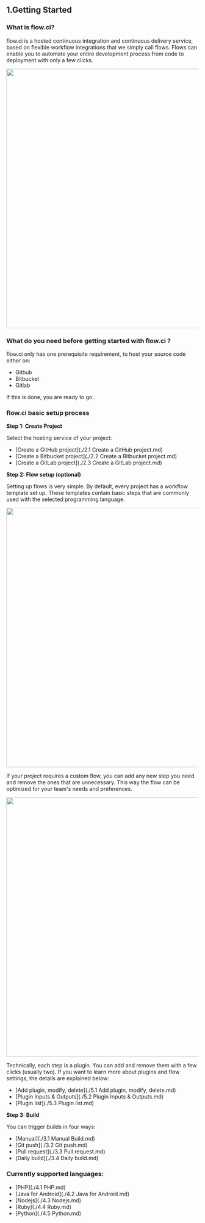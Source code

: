 ## 1.Getting Started

### What is flow.ci?

flow.ci is a hosted continuous integration and continuous delivery service, based on flexible workflow integrations that we simply call flows. Flows can enable you to automate your entire development process from code to deployment with only a few clicks.

<img src="https://dn-shimo-image.qbox.me/FtTOG6L6mEsCochj.gif!thumbnail" width=680>

### What do you need before getting started with flow.ci ?


flow.ci only has one prerequisite requirement, to host your source code either on:

- Github
- Bitbucket
- Gitlab

If this is done, you are ready to go. 

### flow.ci basic setup process


<b> Step 1: Create Project</b>

Select the hosting service of your project: 

- [Create a GitHub project](./2.1 Create a GitHub project.md)
- [Create a Bitbucket project](./2.2 Create a Bitbucket project.md)
- [Create a GitLab project](./2.3 Create a GitLab project.md)

<b> Step 2: Flow setup (optional)</b>

Setting up flows is very simple. By default, every project has a workflow template set up. These templates contain basic steps that are commonly used with the selected programming language.

<img src="https://dn-shimo-image.qbox.me/7xOZePgm6VU6pBA4.png!thumbnail" width=680>

If your project requires a custom flow, you can add any new step you need and remove the ones that are unnecessary. This way the flow can be optimized for your team's needs and preferences. 

<img src="https://dn-shimo-image.qbox.me/iV49XTyrTJwVeLwN.png!thumbnail" width=680>

Technically, each step is a plugin. You can add and remove them with a few clicks (usually two). If you want to learn more about plugins and flow settings, the details are explained below:

  - [Add plugin, modify, delete](./5.1 Add plugin, modify, delete.md)
  - [Plugin Inputs & Outputs](./5.2 Plugin Inputs & Outputs.md)
  - [Plugin list](./5.3 Plugin list.md)

<b> Step 3: Build</b>

You can trigger builds in four ways:

- [Manual](./3.1 Manual Build.md)
- [Git push](./3.2 Git push.md)
- [Pull request](./3.3 Pull request.md)
- [Daily build](./3.4 Daily build.md)

### Currently supported languages:

- [PHP](./4.1 PHP.md)
- [Java for Android](./4.2 Java for Android.md)
- [Nodejs](./4.3 Nodejs.md)
- [Ruby](./4.4 Ruby.md)
- [Python](./4.5 Python.md)




